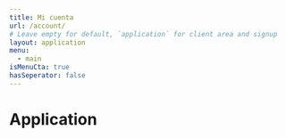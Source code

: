 ```yaml
---
title: Mi cuenta
url: /account/
# Leave empty for default, `application` for client area and signup
layout: application
menu:
  - main
isMenuCta: true
hasSeperator: false
---
```

# Application